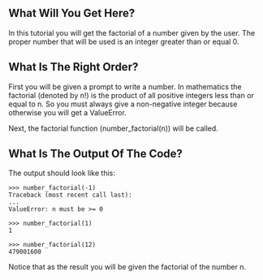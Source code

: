 ## What Will You Get Here?

In this tutorial you will get the factorial of a number given by the user. The proper number that will be used is an integer greater than or equal 0.

## What Is The Right Order?

First you will be given a prompt to write a number. In mathematics the factorial (denoted by n!) is the product of all positive integers less than or equal to n. So you must always give a non-negative integer because otherwise you will get a ValueError. 

Next, the factorial function (number_factorial(n)) will be called.

## What Is The Output Of The Code?

The output should look like this:

    >>> number_factorial(-1)
    Traceback (most recent call last):
    ...
    ValueError: n must be >= 0

    >>> number_factorial(1)
    1

    >>> number_factorial(12)
    479001600

Notice that as the result you will be given the factorial of the number n.
